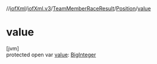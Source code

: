 //[iofXml](../../../../index.md)/[iofXml.v3](../../index.md)/[TeamMemberRaceResult](../index.md)/[Position](index.md)/[value](value.md)

# value

[jvm]\
protected open var [value](value.md): [BigInteger](https://docs.oracle.com/javase/8/docs/api/java/math/BigInteger.html)
